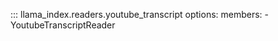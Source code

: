 ::: llama_index.readers.youtube_transcript
    options:
      members:
        - YoutubeTranscriptReader
